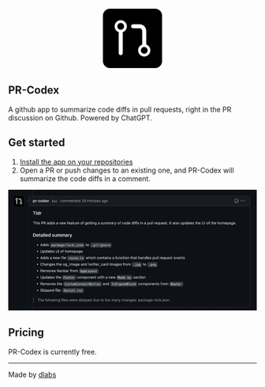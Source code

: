 <p align="center">
  <img width="120" height="120" src="/public/og_image_red.jpg">
</p>

## PR-Codex

A github app to summarize code diffs in pull requests, right in the PR discussion on Github. Powered by ChatGPT.

## Get started

1. [Install the app on your repositories](https://github.com/apps/pr-codex/installations/new)
2. Open a PR or push changes to an existing one, and PR-Codex will summarize the code diffs in a comment.

![Demo PR-Codex message](/public/demo.jpg)

## Pricing

PR-Codex is currently free.

---

Made by [dlabs](https://dlabs.app)
